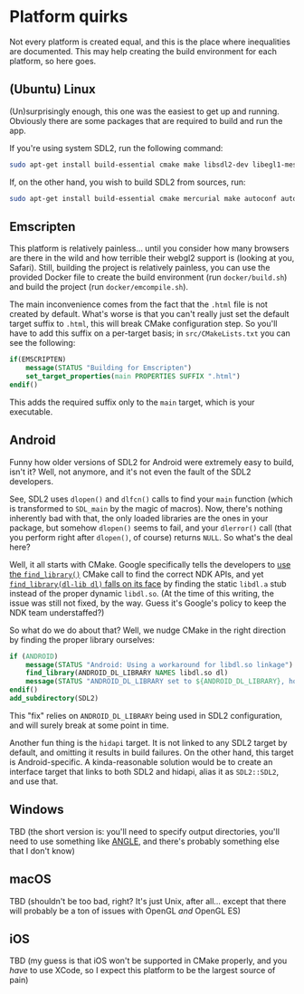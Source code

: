 # Platform quirks

Not every platform is created equal, and this is the place where inequalities are documented. This may help creating the build environment for each platform, so here goes.

## (Ubuntu) Linux

(Un)surprisingly enough, this one was the easiest to get up and running. Obviously there are some packages that are required to build and run the app.

If you're using system SDL2, run the following command:

```bash
sudo apt-get install build-essential cmake make libsdl2-dev libegl1-mesa-dev libgles2-mesa-dev
```

If, on the other hand, you wish to build SDL2 from sources, run:

```bash
sudo apt-get install build-essential cmake mercurial make autoconf automake libtool libasound2-dev libpulse-dev libaudio-dev libx11-dev libxext-dev libxrandr-dev libxcursor-dev libxi-dev libxinerama-dev libxxf86vm-dev libxss-dev libgl1-mesa-dev libesd0-dev libsdl2-dev libegl1-mesa-dev
```

## Emscripten

This platform is relatively painless... until you consider how many browsers are there in the wild and how terrible their webgl2 support is (looking at you, Safari). Still, building the project is relatively painless, you can use the provided Docker file to create the build environment (run `docker/build.sh`) and build the project (run `docker/emcompile.sh`).

The main inconvenience comes from the fact that the `.html` file is not created by default. What's worse is that you can't really just set the default target suffix to `.html`, this will break CMake configuration step. So you'll have to add this suffix on a per-target basis; in `src/CMakeLists.txt` you can see the following:

```cmake
if(EMSCRIPTEN)
    message(STATUS "Building for Emscripten")
    set_target_properties(main PROPERTIES SUFFIX ".html")
endif()
```

This adds the required suffix only to the `main` target, which is your executable.

## Android

Funny how older versions of SDL2 for Android were extremely easy to build, isn't it? Well, not anymore, and it's not even the fault of the SDL2 developers.

See, SDL2 uses `dlopen()` and `dlfcn()` calls to find your `main` function (which is transformed to `SDL_main` by the magic of macros). Now, there's nothing inherently bad with that, the only loaded libraries are the ones in your package, but somehow `dlopen()` seems to fail, and your `dlerror()` call (that you perform right after `dlopen()`, of course) returns `NULL`. So what's the deal here?

Well, it all starts with CMake. Google specifically tells the developers to [use the `find_library()`](https://developer.android.com/studio/projects/configure-cmake#add-ndk-api) CMake call to find the correct NDK APIs, and yet [`find_library(dl-lib dl)` falls on its face](https://github.com/android/ndk/issues/929) by finding the static `libdl.a` stub instead of the proper dynamic `libdl.so`. (At the time of this writing, the issue was still not fixed, by the way. Guess it's Google's policy to keep the NDK team understaffed?)

So what do we do about that? Well, we nudge CMake in the right direction by finding the proper library ourselves:

```cmake
if (ANDROID)
    message(STATUS "Android: Using a workaround for libdl.so linkage")
    find_library(ANDROID_DL_LIBRARY NAMES libdl.so dl)
    message(STATUS "ANDROID_DL_LIBRARY set to ${ANDROID_DL_LIBRARY}, hope this will convince SDL2")
endif()
add_subdirectory(SDL2)
```

This "fix" relies on `ANDROID_DL_LIBRARY` being used in SDL2 configuration, and will surely break at some point in time.

Another fun thing is the `hidapi` target. It is not linked to any SDL2 target by default, and omitting it results in build failures. On the other hand, this target is Android-specific. A kinda-reasonable solution would be to create an interface target that links to both SDL2 and hidapi, alias it as `SDL2::SDL2`, and use that.

## Windows

TBD (the short version is: you'll need to specify output directories, you'll need to use something like [ANGLE](https://chromium.googlesource.com/angle/angle), and there's probably something else that I don't know)

## macOS

TBD (shouldn't be too bad, right? It's just Unix, after all... except that there will probably be a ton of issues with OpenGL *and* OpenGL ES)

## iOS

TBD (my guess is that iOS won't be supported in CMake properly, and you *have* to use XCode, so I expect this platform to be the largest source of pain)
